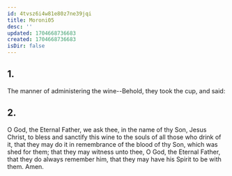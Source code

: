 ```yaml
---
id: 4tvsz6i4w81e80z7ne39jqi
title: Moroni05
desc: ''
updated: 1704668736683
created: 1704668736683
isDir: false
---
```

## 1.
The manner of administering the wine--Behold, they took the cup, and said:
## 2.
O God, the Eternal Father, we ask thee, in the name of thy Son, Jesus Christ, to bless and sanctify this wine to the souls of all those who drink of it, that they may do it in remembrance of the blood of thy Son, which was shed for them; that they may witness unto thee, O God, the Eternal Father, that they do always remember him, that they may have his Spirit to be with them. Amen.
